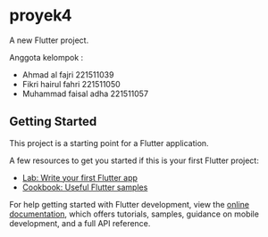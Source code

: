 # proyek4

A new Flutter project.

Anggota kelompok : 

- Ahmad al fajri 221511039
- Fikri hairul fahri 221511050
- Muhammad faisal adha 221511057



## Getting Started

This project is a starting point for a Flutter application.

A few resources to get you started if this is your first Flutter project:

- [Lab: Write your first Flutter app](https://docs.flutter.dev/get-started/codelab)
- [Cookbook: Useful Flutter samples](https://docs.flutter.dev/cookbook)

For help getting started with Flutter development, view the
[online documentation](https://docs.flutter.dev/), which offers tutorials,
samples, guidance on mobile development, and a full API reference.
